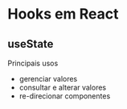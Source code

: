 # Hooks em React

## useState
Principais usos
* gerenciar valores
* consultar e alterar valores
* re-direcionar componentes